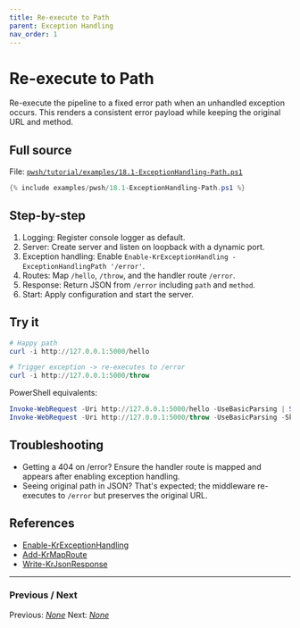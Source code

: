 ```yaml
---
title: Re-execute to Path
parent: Exception Handling
nav_order: 1
---
```


# Re-execute to Path

Re-execute the pipeline to a fixed error path when an unhandled exception occurs.
This renders a consistent error payload while keeping the original URL and method.

## Full source

File: [`pwsh/tutorial/examples/18.1-ExceptionHandling-Path.ps1`][18.1-ExceptionHandling-Path.ps1]

```powershell
{% include examples/pwsh/18.1-ExceptionHandling-Path.ps1 %}
```

## Step-by-step

1. Logging: Register console logger as default.
2. Server: Create server and listen on loopback with a dynamic port.
3. Exception handling: Enable `Enable-KrExceptionHandling -ExceptionHandlingPath '/error'`.
4. Routes: Map `/hello`, `/throw`, and the handler route `/error`.
5. Response: Return JSON from `/error` including `path` and `method`.
6. Start: Apply configuration and start the server.

## Try it

```powershell
# Happy path
curl -i http://127.0.0.1:5000/hello

# Trigger exception -> re-executes to /error
curl -i http://127.0.0.1:5000/throw
```

PowerShell equivalents:

```powershell
Invoke-WebRequest -Uri http://127.0.0.1:5000/hello -UseBasicParsing | Select-Object StatusCode, Content
Invoke-WebRequest -Uri http://127.0.0.1:5000/throw -UseBasicParsing -SkipHttpErrorCheck | Select-Object StatusCode, Content
```

## Troubleshooting

- Getting a 404 on /error? Ensure the handler route is mapped and appears after enabling exception handling.
- Seeing original path in JSON? That's expected; the middleware re-executes to `/error` but preserves the original URL.

## References

- [Enable-KrExceptionHandling][Enable-KrExceptionHandling]
- [Add-KrMapRoute][Add-KrMapRoute]
- [Write-KrJsonResponse][Write-KrJsonResponse]

---

### Previous / Next

Previous: [_None_](.)
Next: [_None_](.)

[18.1-ExceptionHandling-Path.ps1]: /pwsh/tutorial/examples/18.1-ExceptionHandling-Path.ps1
[Enable-KrExceptionHandling]: /pwsh/cmdlets/Enable-KrExceptionHandling
[Add-KrMapRoute]: /pwsh/cmdlets/Add-KrMapRoute
[Write-KrJsonResponse]: /pwsh/cmdlets/Write-KrJsonResponse
